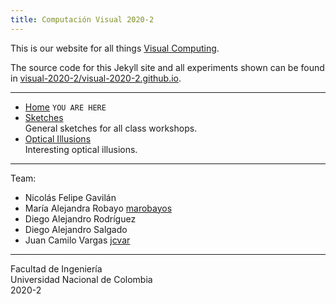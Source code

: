 ```yaml
---
title: Computación Visual 2020-2
---
```


This is our website for all things [Visual Computing](https://garayf.github.io/visua/).

The source code for this Jekyll site and all experiments shown can be found in
[visual-2020-2/visual-2020-2.github.io](https://github.com/visual-2020-2/visual-2020-2.github.io).

---

- [Home](/) `YOU ARE HERE`
- [Sketches](/sketches)\
  General sketches for all class workshops.
- [Optical Illusions](/illusions)\
  Interesting optical illusions.

---

Team:
- Nicolás Felipe Gavilán
- María Alejandra Robayo [marobayos](https://github.com/marobayos)
- Diego Alejandro Rodríguez
- Diego Alejandro Salgado
- Juan Camilo Vargas [jcvar](https://github.com/jcvar)

---

Facultad de Ingeniería\
Universidad Nacional de Colombia\
2020-2


